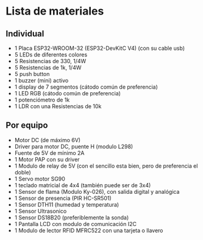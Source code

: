 # Lista de materiales

## Individual

- 1 Placa ESP32-WROOM-­32 (ESP32-DevKitC V4) (con su cable usb)
- 5 LEDs de diferentes colores
- 5 Resistencias de 330, 1/4W
- 5 Resistencias de 1k, 1/4W
- 5 push button
- 1 buzzer (mini) activo
- 1 display de 7 segmentos (cátodo común de preferencia)
- 1 LED RGB (cátodo común de preferencia)
- 1 potenciómetro de 1k
- 1 LDR con una Resistencias de 10k

## Por equipo

- Motor DC (de máximo 6V)
- Driver para motor DC, puente H (modulo L298)
- Fuente de 5V de mínimo 2A
- 1 Motor PAP con su driver
- 1 Modulo de relay de 5V (con el sencillo esta bien, pero de preferencia el doble)
- 1 Servo motor SG90
- 1 teclado matricial de 4x4 (también puede ser de 3x4)
- 1 Sensor de flama (Modulo Ky-026), con salida digital y analógica
- 1 Sensor de presencia (PIR HC-SR501)
- 1 Sensor DTH11 (humedad y temperatura)
- 1 Sensor Ultrasonico
- 1 Sensor DS18B20 (preferiblemente la sonda)
- 1 Pantalla LCD con modulo de comunicación I2C
- 1 Modulo de lector RFID MFRC522 con una tarjeta o llavero